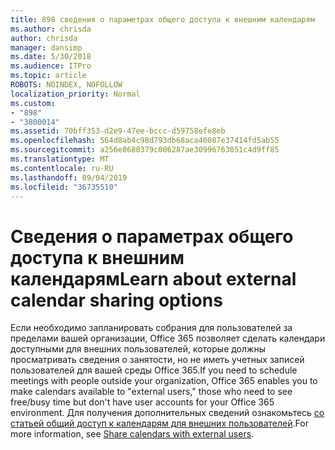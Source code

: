 ```yaml
---
title: 898 сведения о параметрах общего доступа к внешним календарям
ms.author: chrisda
author: chrisda
manager: dansimp
ms.date: 5/30/2018
ms.audience: ITPro
ms.topic: article
ROBOTS: NOINDEX, NOFOLLOW
localization_priority: Normal
ms.custom:
- "898"
- "3800014"
ms.assetid: 70bff353-d2e9-47ee-bccc-d59758efe8eb
ms.openlocfilehash: 564d8ab4c98d793db68aca46087e37414fd5ab55
ms.sourcegitcommit: a256e8680379c006287ae30996763051c4d9ff85
ms.translationtype: MT
ms.contentlocale: ru-RU
ms.lasthandoff: 09/04/2019
ms.locfileid: "36735510"
---
```

# <a name="learn-about-external-calendar-sharing-options"></a><span data-ttu-id="4a571-102">Сведения о параметрах общего доступа к внешним календарям</span><span class="sxs-lookup"><span data-stu-id="4a571-102">Learn about external calendar sharing options</span></span>

<span data-ttu-id="4a571-103">Если необходимо запланировать собрания для пользователей за пределами вашей организации, Office 365 позволяет сделать календари доступными для внешних пользователей, которые должны просматривать сведения о занятости, но не иметь учетных записей пользователей для вашей среды Office 365.</span><span class="sxs-lookup"><span data-stu-id="4a571-103">If you need to schedule meetings with people outside your organization, Office 365 enables you to make calendars available to "external users," those who need to see free/busy time but don't have user accounts for your Office 365 environment.</span></span> <span data-ttu-id="4a571-104">Для получения дополнительных сведений ознакомьтесь [со статьей общий доступ к календарям для внешних пользователей](https://docs.microsoft.com/office365/admin/manage/share-calendars-with-external-users).</span><span class="sxs-lookup"><span data-stu-id="4a571-104">For more information, see [Share calendars with external users](https://docs.microsoft.com/office365/admin/manage/share-calendars-with-external-users).</span></span>
